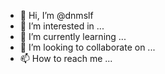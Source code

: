 - 👋 Hi, I’m @dnmslf
- 👀 I’m interested in ...
- 🌱 I’m currently learning ...
- 💞️ I’m looking to collaborate on ...
- 📫 How to reach me ...

<!---
dnmslf/dnmslf is a ✨ special ✨ repository because its `README.md` (this file) appears on your GitHub profile.
You can click the Preview link to take a look at your changes.
--->
